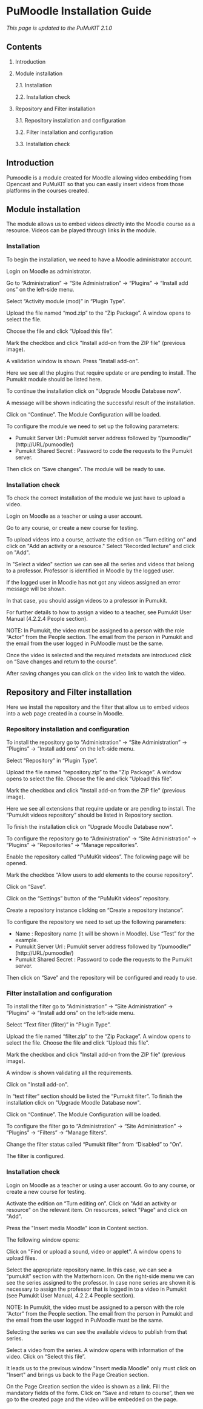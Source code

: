 # PuMoodle Installation Guide

*This page is updated to the PuMuKIT 2.1.0*

## Contents

1. Introduction

2. Module installation

    2.1. Installation

    2.2. Installation check

3. Repository and Filter installation

    3.1. Repository installation and configuration

    3.2. Filter installation and configuration

    3.3. Installation check

## Introduction

Pumoodle is a module created for Moodle allowing video embedding from Opencast and
PuMuKIT so that you can easily insert videos from those platforms in the courses created.

## Module installation

The module allows us to embed videos directly into the Moodle course as a resource. Videos
can be played through links in the module.

### Installation

To begin the installation, we need to have a Moodle administrator account.

Login on Moodle as administrator.

Go to “Administration” -> “Site Administration” -> “Plugins” -> “Install add ons” on the left-side
menu.



Select “Activity module (mod)” in “Plugin Type”.

Upload the file named “mod.zip” to the “Zip Package”. A window opens to select the file.

Choose the file and click “Upload this file”.



Mark the checkbox and click "Install add-on from the ZIP file" (previous image).

A validation window is shown. Press "Install add-on".



Here we see all the plugins that require update or are pending to install. The Pumukit module
should be listed here.

To continue the installation click on "Upgrade Moodle Database now".



A message will be shown indicating the successful result of the installation.



Click on “Continue”. The Module Configuration will be loaded.



To configure the module we need to set up the following parameters:
- Pumukit Server Url : Pumukit server address followed by “/pumoodle/”
(http://URL/pumoodle/)
- Pumukit Shared Secret : Password to code the requests to the Pumukit server.

Then click on “Save changes”. The module will be ready to use.


### Installation check

To check the correct installation of the module we just have to upload a video.

Login on Moodle as a teacher or using a user account.

Go to any course, or create a new course for testing.

To upload videos into a course, activate the edition on “Turn editing on” and click on "Add an
activity or a resource." Select “Recorded lecture” and click on "Add".



In "Select a video" section we can see all the series and videos that belong to a professor.
Professor is identified in Moodle by the logged user.



If the logged user in Moodle has not got any videos assigned an error message will be
shown.



In that case, you should assign videos to a professor in Pumukit.

For further details to how to assign a video to a teacher, see Pumukit User Manual (4.2.2.4
People section).

NOTE: In Pumukit, the video must be assigned to a person with the role “Actor” from the
People section. The email from the person in Pumukit and the email from the user logged in
PuMoodle must be the same.

Once the video is selected and the required metadata are introduced click on “Save changes
and return to the course”.



After saving changes you can click on the video link to watch the video.


## Repository and Filter installation

Here we install the repository and the filter that allow us to embed videos into a web page
created in a course in Moodle.

### Repository installation and configuration

To install the repository go to “Administration” -> “Site Administration” -> “Plugins” -> “Install add
ons” on the left-side menu.



Select “Repository” in “Plugin Type”.

Upload the file named “repository.zip” to the “Zip Package”. A window opens to select the file.
Choose the file and click “Upload this file”.



Mark the checkbox and click "Install add-on from the ZIP file" (previous image).



Here we see all extensions that require update or are pending to install. The “Pumukit videos
repository” should be listed in Repository section.

To finish the installation click on "Upgrade Moodle Database now".

To configure the repository go to “Administration” -> “Site Administration” -> “Plugins” ->
“Repositories” -> “Manage repositories”.



Enable the repository called “PuMuKit videos”. The following page will be opened.



Mark the checkbox “Allow users to add elements to the course repository”.

Click on “Save”.

Click on the “Settings” button of the “PuMuKit videos” repository.



Create a repository instance clicking on “Create a repository instance”.



To configure the repository we need to set up the following parameters:
- Name : Repository name (it will be shown in Moodle). Use “Test” for the example.
- Pumukit Server Url : Pumukit server address followed by “/pumoodle/”
(http://URL/pumoodle/)
- Pumukit Shared Secret : Password to code the requests to the Pumukit server.



Then click on “Save” and the repository will be configured and ready to use.

### Filter installation and configuration

To install the filter go to “Administration” -> “Site Administration” -> “Plugins” -> “Install add ons”
on the left-side menu.



Select “Text filter (filter)” in “Plugin Type”.

Upload the file named “filter.zip” to the “Zip Package”. A window opens to select the file. Choose
the file and click “Upload this file”.



Mark the checkbox and click "Install add-on from the ZIP file" (previous image).

A window is shown validating all the requirements.

Click on "Install add-on".



In “text filter” section should be listed the “Pumukit filter”. To finish the installation click on
"Upgrade Moodle Database now".



Click on “Continue”. The Module Configuration will be loaded.



To configure the filter go to “Administration” -> “Site Administration” -> “Plugins” -> “Filters”
-> “Manage filters”.

Change the filter status called “Pumukit filter” from “Disabled” to “On”.



The filter is configured.

### Installation check

Login on Moodle as a teacher or using a user account. Go to any course, or create a new
course for testing.

Activate the edition on “Turn editing on”. Click on "Add an activity or resource" on the
relevant item. On resources, select "Page" and click on "Add".



Press the "Insert media Moodle" icon in Content section.



The following window opens:



Click on "Find or upload a sound, video or applet". A window opens to upload files.



Select the appropriate repository name. In this case, we can see a “pumukit” section with the
Matterhorn icon. On the right-side menu we can see the series assigned to the professor. In
case none series are shown it is necessary to assign the professor that is logged in to a video in
Pumukit (see Pumukit User Manual, 4.2.2.4 People section).

NOTE: In Pumukit, the video must be assigned to a person with the role “Actor” from the
People section. The email from the person in Pumukit and the email from the user logged in
PuMoodle must be the same.

Selecting the series we can see the available videos to publish from that series.



Select a video from the series. A window opens with information of the video. Click on
“Select this file”.



It leads us to the previous window "Insert media Moodle" only must click on "Insert" and
brings us back to the Page Creation section.



On the Page Creation section the video is shown as a link. Fill the mandatory fields of the
form. Click on “Save and return to course”, then we go to the created page and the video will be
embedded on the page.






